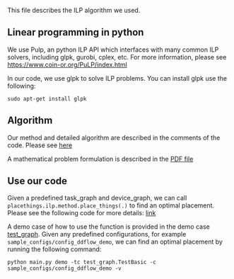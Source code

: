 This file describes the ILP algorithm we used.

## Linear programming in python

We use Pulp, an python ILP API which interfaces with many common ILP solvers, including glpk, gurobi, cplex, etc.
For more information, please see https://www.coin-or.org/PuLP/index.html

In our code, we use glpk to solve ILP problems. You can install glpk use the following:
```
sudo apt-get install glpk
```

## Algorithm

Our method and detailed algorithm are described in the comments of the code. Please see [here](../placethings/ilp/solver.py#L86)

A mathematical problem formulation is described in the [PDF file](problem_formulation.pdf)


## Use our code

Given a predefined task_graph and device_graph, we can call `placethings.ilp.method.place_things(.)` to find an optimal placement. Please see the following code for more details: [link](../placethings/ilp/method.py#L29)

A demo case of how to use the function is provided in the demo case [test_graph](../placethings/demo/test_graph.py). Given any predefined configurations, for example `sample_configs/config_ddflow_demo`, we can find an optimal placement by running the following command:
```
python main.py demo -tc test_graph.TestBasic -c sample_configs/config_ddflow_demo -v
```
